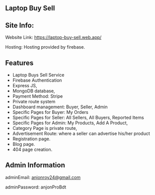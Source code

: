 ## Laptop Buy Sell

## Site Info:
Website Link: https://laptop-buy-sell.web.app/

Hosting: Hosting provided by firebase.

## Features
 - Laptop Buys Sell Service
 - Firebase Authentication
 - Express JS,
 - MongoDB database,
 - Payment Method: Stripe
 - Private route system
 - Dashboard management: Buyer, Seller, Admin
 - Specific Pages for Buyer: My Orders
 - Specific Pages for Seller: All Sellers, All Buyers, Reported Items
 - Specific Pages for Admin: My Products, Add A Product,
 - Category Page is private route,
 - Advertisement Route: where a seller can advertise his/her product
 - Registration page.
 - Blog page.
 - 404 page creation.

 ## Admin Information
adminEmail: anjonroy24@gmail.com

adminPassword: anjonProBdt